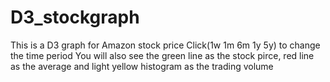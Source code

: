 # D3_stockgraph
This is a D3 graph for Amazon stock price 
Click(1w 1m 6m 1y 5y) to change the time period
You will also see the green line as the stock pirce, red line as the average and light yellow histogram as the trading volume
